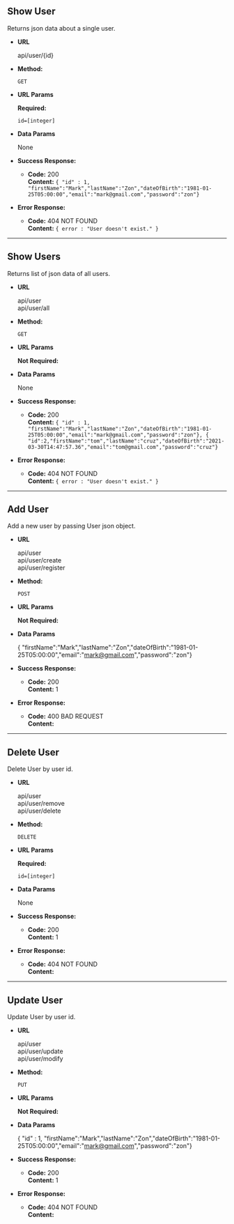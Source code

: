 **Show User**
----
  Returns json data about a single user.

* **URL**

  api/user/{id}

* **Method:**

  `GET`
  
*  **URL Params**

   **Required:**
 
   `id=[integer]`

* **Data Params**

  None

* **Success Response:**

  * **Code:** 200 <br />
    **Content:** `{ "id" : 1, "firstName":"Mark","lastName":"Zon","dateOfBirth":"1981-01-25T05:00:00","email":"mark@gmail.com","password":"zon"}`
 
* **Error Response:**

  * **Code:** 404 NOT FOUND <br />
    **Content:** `{ error : "User doesn't exist." }`

----
  **Show Users**
----
  Returns list of json data of all users.

* **URL**

  api/user  
  api/user/all

* **Method:**

  `GET`
  
*  **URL Params**

   **Not Required:**
    
* **Data Params**

  None

* **Success Response:**

  * **Code:** 200 <br />
    **Content:** `{ "id" : 1, "firstName":"Mark","lastName":"Zon","dateOfBirth":"1981-01-25T05:00:00","email":"mark@gmail.com","password":"zon"},
                  { "id":2,"firstName":"tom","lastName":"cruz","dateOfBirth":"2021-03-30T14:47:57.36","email":"tom@gmail.com","password":"cruz"}`
 
* **Error Response:**

  * **Code:** 404 NOT FOUND <br />
    **Content:** `{ error : "User doesn't exist." }`

----
  **Add User**
----
  Add a new user by passing User json object.

* **URL**

  api/user  
  api/user/create  
  api/user/register

* **Method:**

  `POST`
  
*  **URL Params**

   **Not Required:**
 
* **Data Params**

  { "firstName":"Mark","lastName":"Zon","dateOfBirth":"1981-01-25T05:00:00","email":"mark@gmail.com","password":"zon"}

* **Success Response:**

  * **Code:** 200 <br />
    **Content:** 1
 
* **Error Response:**

  * **Code:** 400 BAD REQUEST <br />
    **Content:** 

----
  **Delete User**
----
  Delete User by user id.

* **URL**

  api/user  
  api/user/remove  
  api/user/delete

* **Method:**

  `DELETE`
  
*  **URL Params**

   **Required:**
   
   `id=[integer]`
 
* **Data Params**

  None

* **Success Response:**

  * **Code:** 200 <br />
    **Content:** 1
 
* **Error Response:**

  * **Code:** 404 NOT FOUND <br />
    **Content:** 
    
----
  **Update User**
----
  Update User by user id.

* **URL**

  api/user  
  api/user/update  
  api/user/modify

* **Method:**

  `PUT`
  
*  **URL Params**

   **Not Required:**
       
* **Data Params**

  { "id" : 1, "firstName":"Mark","lastName":"Zon","dateOfBirth":"1981-01-25T05:00:00","email":"mark@gmail.com","password":"zon"}

* **Success Response:**

  * **Code:** 200 <br />
    **Content:** 1
 
* **Error Response:**

  * **Code:** 404 NOT FOUND <br />
    **Content:** 
